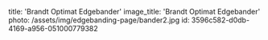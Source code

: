 title: 'Brandt Optimat Edgebander'
image_title: 'Brandt Optimat Edgebander'
photo: /assets/img/edgebanding-page/bander2.jpg
id: 3596c582-d0db-4169-a956-051000779382
